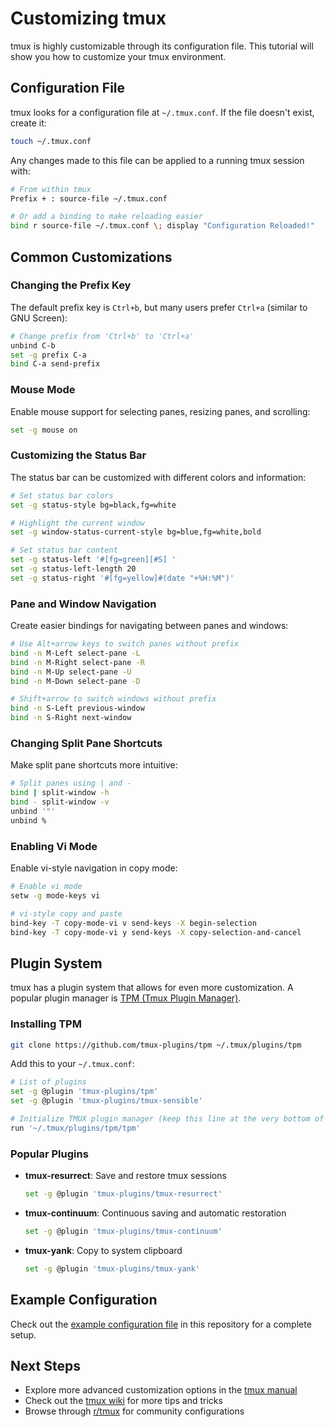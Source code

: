 # Customizing tmux

tmux is highly customizable through its configuration file. This tutorial will show you how to customize your tmux environment.

## Configuration File

tmux looks for a configuration file at `~/.tmux.conf`. If the file doesn't exist, create it:

```bash
touch ~/.tmux.conf
```

Any changes made to this file can be applied to a running tmux session with:

```bash
# From within tmux
Prefix + : source-file ~/.tmux.conf

# Or add a binding to make reloading easier
bind r source-file ~/.tmux.conf \; display "Configuration Reloaded!"
```

## Common Customizations

### Changing the Prefix Key

The default prefix key is `Ctrl+b`, but many users prefer `Ctrl+a` (similar to GNU Screen):

```bash
# Change prefix from 'Ctrl+b' to 'Ctrl+a'
unbind C-b
set -g prefix C-a
bind C-a send-prefix
```

### Mouse Mode

Enable mouse support for selecting panes, resizing panes, and scrolling:

```bash
set -g mouse on
```

### Customizing the Status Bar

The status bar can be customized with different colors and information:

```bash
# Set status bar colors
set -g status-style bg=black,fg=white

# Highlight the current window
set -g window-status-current-style bg=blue,fg=white,bold

# Set status bar content
set -g status-left '#[fg=green][#S] '
set -g status-left-length 20
set -g status-right '#[fg=yellow]#(date "+%H:%M")'
```

### Pane and Window Navigation

Create easier bindings for navigating between panes and windows:

```bash
# Use Alt+arrow keys to switch panes without prefix
bind -n M-Left select-pane -L
bind -n M-Right select-pane -R
bind -n M-Up select-pane -U
bind -n M-Down select-pane -D

# Shift+arrow to switch windows without prefix
bind -n S-Left previous-window
bind -n S-Right next-window
```

### Changing Split Pane Shortcuts

Make split pane shortcuts more intuitive:

```bash
# Split panes using | and -
bind | split-window -h
bind - split-window -v
unbind '"'
unbind %
```

### Enabling Vi Mode

Enable vi-style navigation in copy mode:

```bash
# Enable vi mode
setw -g mode-keys vi

# vi-style copy and paste
bind-key -T copy-mode-vi v send-keys -X begin-selection
bind-key -T copy-mode-vi y send-keys -X copy-selection-and-cancel
```

## Plugin System

tmux has a plugin system that allows for even more customization. A popular plugin manager is [TPM (Tmux Plugin Manager)](https://github.com/tmux-plugins/tpm).

### Installing TPM

```bash
git clone https://github.com/tmux-plugins/tpm ~/.tmux/plugins/tpm
```

Add this to your `~/.tmux.conf`:

```bash
# List of plugins
set -g @plugin 'tmux-plugins/tpm'
set -g @plugin 'tmux-plugins/tmux-sensible'

# Initialize TMUX plugin manager (keep this line at the very bottom of tmux.conf)
run '~/.tmux/plugins/tpm/tpm'
```

### Popular Plugins

- **tmux-resurrect**: Save and restore tmux sessions
  ```bash
  set -g @plugin 'tmux-plugins/tmux-resurrect'
  ```

- **tmux-continuum**: Continuous saving and automatic restoration
  ```bash
  set -g @plugin 'tmux-plugins/tmux-continuum'
  ```

- **tmux-yank**: Copy to system clipboard
  ```bash
  set -g @plugin 'tmux-plugins/tmux-yank'
  ```

## Example Configuration

Check out the [example configuration file](../examples/tmux.conf) in this repository for a complete setup.

## Next Steps

- Explore more advanced customization options in the [tmux manual](https://man.openbsd.org/tmux)
- Check out the [tmux wiki](https://github.com/tmux/tmux/wiki) for more tips and tricks
- Browse through [r/tmux](https://www.reddit.com/r/tmux/) for community configurations